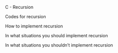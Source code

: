 C - Recursion

Codes for  recursion

How to implement recursion

In what situations you should implement recursion

In what situations you shouldn’t implement recursion
